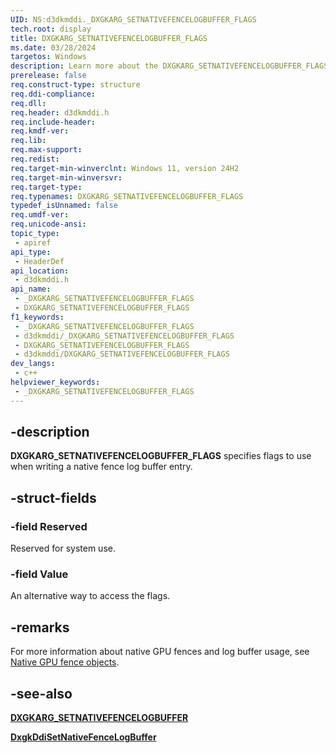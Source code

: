 ```yaml
---
UID: NS:d3dkmddi._DXGKARG_SETNATIVEFENCELOGBUFFER_FLAGS
tech.root: display
title: DXGKARG_SETNATIVEFENCELOGBUFFER_FLAGS
ms.date: 03/28/2024
targetos: Windows
description: Learn more about the DXGKARG_SETNATIVEFENCELOGBUFFER_FLAGS structure.
prerelease: false
req.construct-type: structure
req.ddi-compliance: 
req.dll: 
req.header: d3dkmddi.h
req.include-header: 
req.kmdf-ver: 
req.lib: 
req.max-support: 
req.redist: 
req.target-min-winverclnt: Windows 11, version 24H2
req.target-min-winversvr: 
req.target-type: 
req.typenames: DXGKARG_SETNATIVEFENCELOGBUFFER_FLAGS
typedef_isUnnamed: false
req.umdf-ver: 
req.unicode-ansi: 
topic_type:
 - apiref
api_type:
 - HeaderDef
api_location:
 - d3dkmddi.h
api_name:
 - _DXGKARG_SETNATIVEFENCELOGBUFFER_FLAGS
 - DXGKARG_SETNATIVEFENCELOGBUFFER_FLAGS
f1_keywords:
 - _DXGKARG_SETNATIVEFENCELOGBUFFER_FLAGS
 - d3dkmddi/_DXGKARG_SETNATIVEFENCELOGBUFFER_FLAGS
 - DXGKARG_SETNATIVEFENCELOGBUFFER_FLAGS
 - d3dkmddi/DXGKARG_SETNATIVEFENCELOGBUFFER_FLAGS
dev_langs:
 - c++
helpviewer_keywords:
 - _DXGKARG_SETNATIVEFENCELOGBUFFER_FLAGS
---
```


## -description

**DXGKARG_SETNATIVEFENCELOGBUFFER_FLAGS** specifies flags to use when writing a native fence log buffer entry.

## -struct-fields

### -field Reserved

Reserved for system use.

### -field Value

An alternative way to access the flags.

## -remarks

For more information about native GPU fences and log buffer usage, see [Native GPU fence objects](/windows-hardware/drivers/display/native-gpu-fence-objects).

## -see-also

[**DXGKARG_SETNATIVEFENCELOGBUFFER**](ns-d3dkmddi-dxgkarg_setnativefencelogbuffer.md)

[**DxgkDdiSetNativeFenceLogBuffer**](nc-d3dkmddi-dxgkddi_setnativefencelogbuffer.md)
